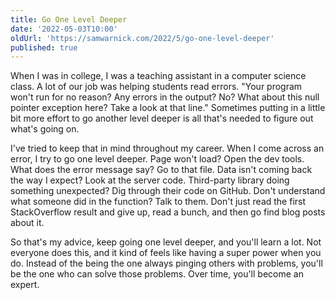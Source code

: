 ```yaml
---
title: Go One Level Deeper
date: '2022-05-03T10:00'
oldUrl: 'https://samwarnick.com/2022/5/go-one-level-deeper'
published: true
---
```


When I was in college, I was a teaching assistant in a computer science class. A lot of our job was helping students read errors. "Your program won't run for no reason? Any errors in the output? No? What about this null pointer exception here? Take a look at that line." Sometimes putting in a little bit more effort to go another level deeper is all that's needed to figure out what's going on.

I've tried to keep that in mind throughout my career. When I come across an error, I try to go one level deeper. Page won't load? Open the dev tools. What does the error message say? Go to that file. Data isn't coming back the way I expect? Look at the server code. Third-party library doing something unexpected? Dig through their code on GitHub. Don't understand what someone did in the function? Talk to them. Don't just read the first StackOverflow result and give up, read a bunch, and then go find blog posts about it.

So that's my advice, keep going one level deeper, and you'll learn a lot. Not everyone does this, and it kind of feels like having a super power when you do. Instead of the being the one always pinging others with problems, you'll be the one who can solve those problems. Over time, you'll become an expert.
